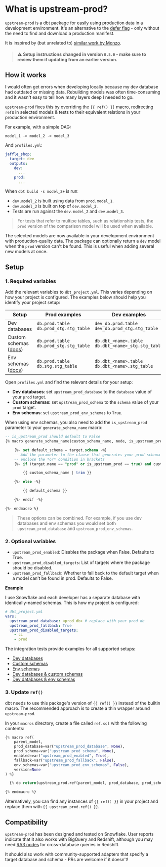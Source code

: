 # What is upstream-prod?

`upstream-prod` is a dbt package for easily using production data in a development environment. It's an alternative to the [defer flag](https://docs.getdbt.com/reference/node-selection/defer) - only without the need to find and download a production manifest.

It is inspired by (but unrelated to) [similar work by Monzo](https://monzo.com/blog/2021/10/14/an-introduction-to-monzos-data-stack).

> #### ⚠️ Setup instructions changed in version `0.5.0` - make sure to review them if updating from an earlier version.

## How it works
I would often get errors when developing locally because my dev database had outdated or missing data. Rebuilding models was often time-consuming and it wasn't easy to tell how many layers deep I needed to go.

`upstream-prod` fixes this by overriding the `{{ ref() }}` macro, redirecting `ref`s in selected models & tests to their equivalent relations in your production environment.

For example, with a simple DAG:
```
model_1 -> model_2 -> model_3
```
And `profiles.yml`:
```yml
jaffle_shop:
  target: dev
  outputs:
    dev:
      ...
    prod:
      ...
```
When `dbt build -s model_2+` is run:
- `dev.model_2` is built using data from `prod.model_1`.
- `dev.model_3` is built on top of `dev.model_2`.
- Tests are run against the `dev.model_2` and `dev.model_3`.

> For tests that refer to multipe tables, such as relationship tests, the `prod` version of the comparison model will be used when available.

The selected models are now available in your development environment with production-quality data. The package can optionally return a `dev` model when the `prod` version can't be found. This is useful when adding several new models at once.

## Setup

### 1. Required variables

Add the relevant variables to `dbt_project.yml`. This varies depending on how your project is configured. The examples below should help you identify your project setup:

| Setup                                                                                                           | Prod examples                               | Dev examples                                            |
|-----------------------------------------------------------------------------------------------------------------|---------------------------------------------|---------------------------------------------------------|
| Dev databases                                                                                                   | `db.prod.table`</br>`db.prod_stg.stg_table` | `dev_db.prod.table`</br>`dev_db.prod_stg.stg_table`     |
| Custom schemas ([docs](https://docs.getdbt.com/docs/build/custom-schemas#what-is-a-custom-schema))              | `db.prod.table`</br>`db.prod_stg.stg_table` | `db.dbt_<name>.table`</br>`db.dbt_<name>_stg.stg_table` |
| Env schemas ([docs](https://docs.getdbt.com/docs/build/custom-schemas#advanced-custom-schema-configuration))    | `db.prod.table`</br>`db.stg.stg_table`      | `db.dbt_<name>.table`</br>`db.dbt_<name>.stg_table`     |

Open `profiles.yml` and find the relevant details for your setup:
- **Dev databases**: set `upstream_prod_database` to the `database` value of your `prod` target.
- **Custom schemas**: set `upstream_prod_schema` to the `schema` value of your `prod` target.
- **Env schemas**: set `upstream_prod_env_schemas` to `True`.

When using env schemas, you also need to add the `is_upstream_prod` parameter to your `generate_schema_name` macro:
```sql
-- is_upstream_prod should default to False
{% macro generate_schema_name(custom_schema_name, node, is_upstream_prod=False) -%}

    {%- set default_schema = target.schema -%}
    -- Add the parameter to the clause that generates your prod schema names, making sure to 
    -- enclose the *or* condition in brackets 
    {%- if (target.name == "prod" or is_upstream_prod == true) and custom_schema_name is not none -%}

        {{ custom_schema_name | trim }}

    {%- else -%}

        {{ default_schema }}

    {%- endif -%}

{%- endmacro %}
```

> These options can be combined. For example, if you use dev databases and env schemas you would set both `upstream_prod_database` and `upstream_prod_env_schemas`.

### 2. Optional variables
- `upstream_prod_enabled`: Disables the package when False. Defaults to True.
- `upstream_prod_disabled_targets`: List of targets where the package should be disabled.
- `upstream_prod_fallback`: Whether to fall back to the default target when a model can't be found in prod. Defaults to False.

**Example**

I use Snowflake and each developer has a separate database with identically-named schemas. This is how my project is configured:

```yml
# dbt_project.yml
vars:
  upstream_prod_database: <prod_db> # replace with your prod db
  upstream_prod_fallback: True
  upstream_prod_disabled_targets:
    - ci
    - prod
```

The integration tests provide examples for all supported setups:
- [Dev databases](https://github.com/LewisDavies/upstream-prod/tree/main/integration_tests/dev_db/dbt_project.yml)
- [Custom schemas](https://github.com/LewisDavies/upstream-prod/tree/main/integration_tests/dev_sch/dbt_project.yml)
- [Env schemas](https://github.com/LewisDavies/upstream-prod/tree/main/integration_tests/env_sch/dbt_project.yml)
- [Dev databases & custom schemas](https://github.com/LewisDavies/upstream-prod/tree/main/integration_tests/dev_db_dev_sch/dbt_project.yml)
- [Dev databases & env schemas](https://github.com/LewisDavies/upstream-prod/tree/main/integration_tests/dev_db_env_sch/dbt_project.yml)

### 3. Update `ref()`
dbt needs to use this package's version of `{{ ref() }}` instead of the builtin macro. The recommended approach is to create a thin wrapper around `upstream-prod`.

In your `macros` directory, create a file called `ref.sql` with the following contents:
```python
{% macro ref(
    parent_model, 
    prod_database=var("upstream_prod_database", None), 
    prod_schema=var("upstream_prod_schema", None),
    enabled=var("upstream_prod_enabled", True),
    fallback=var("upstream_prod_fallback", False),
    env_schemas=var("upstream_prod_env_schemas", False),
    version=None
) %}

  {% do return(upstream_prod.ref(parent_model, prod_database, prod_schema, enabled, fallback, env_schemas, version)) %}

{% endmacro %}
```

Alternatively, you can find any instances of `{{ ref() }}` in your project and replace them with `{{ upstream_prod.ref() }}`.

## Compatibility
`upstream-prod` has been designed and tested on Snowflake. User reports indicate that it also works with BigQuery and Redshift, although you may need [RA3 nodes](https://aws.amazon.com/redshift/features/ra3/) for cross-database queries in Redshift.

It should also work with community-supported adapters that specify a target database and schema - PRs are welcome if it doesn't!
